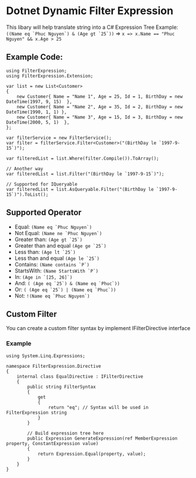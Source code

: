 # Dotnet Dynamic Filter Expression
This libary will help translate string into a C# Expression Tree
Example: ``` ((Name eq `Phuc Nguyen`) & (Age gt `25`)) ``` => ``` x => x.Name == "Phuc Nguyen" && x.Age > 25 ```

## Example Code:
```
using FilterExpression;
using FilterExpression.Extension;

var list = new List<Customer>
{
    new Customer{ Name = "Name 1", Age = 25, Id = 1, BirthDay = new DateTime(1997, 9, 15)  },
    new Customer{ Name = "Name 2", Age = 35, Id = 2, BirthDay = new DateTime(1990, 1, 1) },
    new Customer{ Name = "Name 3", Age = 15, Id = 3, BirthDay = new DateTime(2000, 5, 1)  },
};

var filterService = new FilterService();
var filter = filterService.Filter<Customer>("(BirthDay le `1997-9-15`)");

var filteredList = list.Where(filter.Compile()).ToArray();

// Another way
var filteredList = list.Filter("(BirthDay le `1997-9-15`)");

// Supported for IQueryable
var filteredList = list.AsQueryable.Filter("(BirthDay le `1997-9-15`)").ToList();
```

## Supported Operator

- Equal: ``` (Name eq `Phuc Nguyen`) ``` 
- Not Equal: ``` (Name ne `Phuc Nguyen`) ``` 
- Greater than: ``` (Age gt `25`) ```
- Greater than and equal ``` (Age ge `25`) ```
- Less than: ``` (Age lt `25`) ```
- Less than and equal ``` (Age le `25`) ```
- Contains: ``` (Name contains `P`) ```
- StartsWith: ``` (Name StartsWith `P`) ```
- In: ``` (Age in `[25, 26]`) ```
- And: ``` ( (Age eq `25`) & (Name eq `Phuc`)) ```
- Or: ``` ( (Age eq `25`) | (Name eq `Phuc`)) ```
- Not: ```!(Name eq `Phuc Nguyen`) ```

## Custom Filter
You can create a custom filter syntax by implement IFilterDirective interface
### Example
```
using System.Linq.Expressions;

namespace FilterExpression.Directive
{
    internal class EqualDirective : IFilterDirective
    {
        public string FilterSyntax
        {
            get
            {
                return "eq"; // Syntax will be used in FilterExpression string
            }
        }

        // Build expression tree here 
        public Expression GenerateExpression(ref MemberExpression property, ConstantExpression value)
        {
            return Expression.Equal(property, value);
        }
    }
}
```

